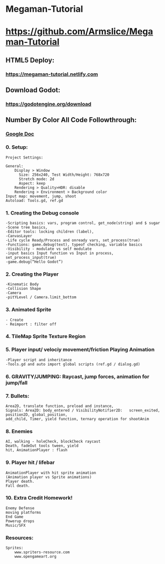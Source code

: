 # Megaman-Tutorial
# https://github.com/Armslice/Megaman-Tutorial

## HTML5 Deploy:
### https://megaman-tutorial.netlify.com

## Download Godot:
### https://godotengine.org/download

## Number By Color All Code Followthrough:
###   [Google Doc](https://docs.google.com/document/d/17_708wYdpQQjCvqxompUCOMqtMxhsSnsNSRo1mf8v6c/edit?usp=sharing)

### 0. Setup:
	Project Settings:
	
	General:
		Display > Window
          Size: 256x240, Test Width/Height: 768x720 
          Stretch mode: 2d
          Aspect: keep
		Rendering > Quality>HDR: disable 
        Rendering > Environment > Background color
	Input map: movement, jump, shoot
	Autoload: Tools.gd, ref.gd

### 1. Creating the Debug console
	-Scripting basics: vars, program control, get_node(string) and $ sugar
	-Scene tree basics, 
	-Editor tools: locking children (label), 
	-CanvasLayer
	-Life cycle Ready/Process and onready vars, set_process(true)
	-Functions: game.debug(text), typeof checking, variable basics
	-Visibility - modulate vs self modulate
	-input basics Input function vs Input in process, 		set_process_input(true)
	-game.debug(“Hello Godot”)

### 2. Creating the Player<Character> 
	-Kinematic Body
	-Collision Shape
	-Camera
	-pitYLevel / Camera.limit_bottom

### 3. Animated Sprite
	- Create 
	- Reimport : filter off

### 4. TileMap Sprite Texture Region

### 5. Player input/ velociy movement/friction Playing Animation
	-Player script and inheritance
	-Tools.gd and auto import global scripts (ref.gd / dialog.gd)

### 6. GRAVITY/JUMPING: Raycast, jump forces, animation for jump/fall

### 7. Bullets: 
	Area2D, translate function, preload and instance, 
	Signals: Area2D: body_entered / VisibilityNotifier2D: 	screen_exited, position2D, global_position, 
	add_child, Timer, yield function, ternary operation for shootAnim

### 8. Enemies
	AI, walking - holeCheck, blockCheck raycast
	Death, fadeOut tools tween, yield
	hit, AnimationPlayer : flash

### 9. Player hit / lifebar
	AnimationPlayer with hit sprite animation 
	(Animation player vs Sprite animations)
	Player death.
	Fall death.

### 10. Extra Credit Homework!
	
	Enemy Defense
	moving platforms
	End Game
	Powerup drops
	Music/SFX


### Resources:
	Sprites:
		www.spriters-resource.com
		www.opengameart.org


